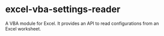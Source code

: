 # excel-vba-settings-reader
A VBA module for Excel. It provides an API to read configurations from an Excel worksheet.
